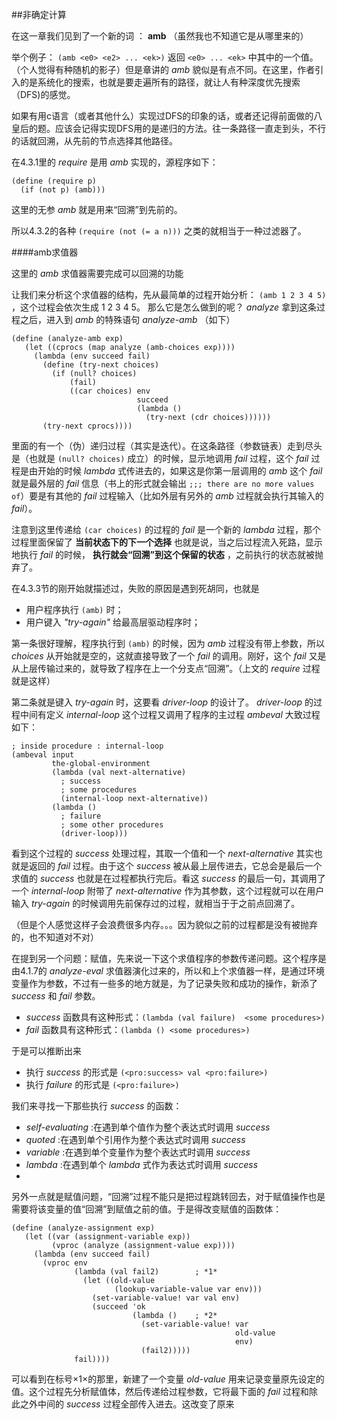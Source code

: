 ##非确定计算

在这一章我们见到了一个新的词 ： **amb** （虽然我也不知道它是从哪里来的）

举个例子： `(amb <e0> <e2> ... <ek>)` 返回 `<e0> ... <ek>` 中其中的一个值。（个人觉得有种随机的影子）但是章讲的 *amb* 貌似是有点不同。在这里，作者引入的是系统化的搜索，也就是要走遍所有的路径，就让人有种深度优先搜索（DFS)的感觉。

如果有用c语言（或者其他什么）实现过DFS的印象的话，或者还记得前面做的八皇后的题。应该会记得实现DFS用的是递归的方法。往一条路径一直走到头，不行的话就回溯，从先前的节点选择其他路径。

在4.3.1里的 *require* 是用 *amb* 实现的，源程序如下：

	(define (require p)
	  (if (not p) (amb)))

这里的无参 *amb* 就是用来“回溯”到先前的。

所以4.3.2的各种 `(require (not (= a n)))` 之类的就相当于一种过滤器了。

####amb求值器

这里的 *amb* 求值器需要完成可以回溯的功能


让我们来分析这个求值器的结构，先从最简单的过程开始分析： `(amb 1 2 3 4 5)` ，这个过程会依次生成 1 2 3 4 5。 那么它是怎么做到的呢？ *analyze* 拿到这条过程之后，进入到 *amb* 的特殊语句 *analyze-amb*  （如下）

	(define (analyze-amb exp)
	   (let ((cprocs (map analyze (amb-choices exp))))
	     (lambda (env succeed fail)
	       (define (try-next choices)
	         (if (null? choices)
	             (fail)
	             ((car choices) env
	                            succeed
	                            (lambda ()
	                              (try-next (cdr choices))))))
	       (try-next cprocs))))

里面的有一个（伪）递归过程（其实是迭代）。在这条路径（参数链表）走到尽头是（也就是 `(null? choices)` 成立）的时候，显示地调用 *fail* 过程，这个 *fail* 过程是由开始的时候 *lambda* 式传进去的，如果这是你第一层调用的 *amb* 这个 *fail* 就是最外层的 *fail* 信息（书上的形式就会输出 `;;; there are no more values of`）要是有其他的 *fail* 过程输入（比如外层有另外的 *amb* 过程就会执行其输入的 *fail*）。

注意到这里传递给 `(car choices)` 的过程的 *fail* 是一个新的 *lambda* 过程，那个过程里面保留了 **当前状态下的下一个选择** 也就是说，当之后过程流入死路，显示地执行 *fail* 的时候， **执行就会“回溯”到这个保留的状态** ，之前执行的状态就被抛弃了。

在4.3.3节的刚开始就描述过，失败的原因是遇到死胡同，也就是

* 用户程序执行 `(amb)` 时；
* 用户键入 *"try-again"* 给最高层驱动程序时；

第一条很好理解，程序执行到 `(amb)` 的时候，因为 *amb* 过程没有带上参数，所以 *choices* 从开始就是空的，这就直接导致了一个 *fail* 的调用。刚好，这个 *fail* 又是从上层传输过来的，就导致了程序在上一个分支点“回溯”。（上文的 *require* 过程就是这样）

第二条就是键入 *try-again* 时，这要看 *driver-loop* 的设计了。 *driver-loop* 的过程中间有定义 *internal-loop* 这个过程又调用了程序的主过程 *ambeval* 大致过程如下：

	; inside procedure : internal-loop
	(ambeval input
	         the-global-environment
	         (lambda (val next-alternative)
	           ; success
	           ; some procedures
	           (internal-loop next-alternative))
	         (lambda ()
	           ; failure
	           ; some other procedures
	           (driver-loop)))

看到这个过程的 *success* 处理过程，其取一个值和一个 *next-alternative* 其实也就是返回的 *fail* 过程。由于这个 *success* 被从最上层传进去，它总会是最后一个求值的 *success* 也就是在过程都执行完后。看这 *success* 的最后一句，其调用了一个 *internal-loop* 附带了 *next-alternative* 作为其参数，这个过程就可以在用户输入 *try-again* 的时候调用先前保存过的过程，就相当于于之前点回溯了。

（但是个人感觉这样子会浪费很多内存。。。因为貌似之前的过程都是没有被抛弃的，也不知道对不对）

在提到另一个问题：赋值，先来说一下这个求值程序的参数传递问题。这个程序是由4.1.7的 *analyze-eval* 求值器演化过来的，所以和上个求值器一样，是通过环境变量作为参数，不过有一些多的地方就是，为了记录失败和成功的操作，新添了 *success* 和 *fail* 参数。

* *success* 函数具有这种形式：`(lambda (val failure)  <some procedures>)`
* *fail* 函数具有这种形式：`(lambda () <some procedures>)`

于是可以推断出来

* 执行 *success* 的形式是 `(<pro:success> val <pro:failure>)`
* 执行 *failure* 的形式是 `(<pro:failure>)`

我们来寻找一下那些执行 *success* 的函数： 

* *self-evaluating* :在遇到单个值作为整个表达式时调用 *success*
* *quoted* :在遇到单个引用作为整个表达式时调用 *success*
* *variable* :在遇到单个变量作为整个表达式时调用 *success*
* *lambda* :在遇到单个 *lambda* 式作为表达式时调用 *success*
* 

另外一点就是赋值问题，“回溯”过程不能只是把过程跳转回去，对于赋值操作也是需要将该变量的值“回溯”到赋值之前的值。于是得改变赋值的函数体：

	(define (analyze-assignment exp)
	   (let ((var (assignment-variable exp))
	         (vproc (analyze (assignment-value exp))))
	     (lambda (env succeed fail)
	       (vproc env
	              (lambda (val fail2)        ; *1*
	                (let ((old-value
	                       (lookup-variable-value var env))) 
	                  (set-variable-value! var val env)
	                  (succeed 'ok
	                           (lambda ()    ; *2*
	                             (set-variable-value! var
	                                                  old-value
	                                                  env)
	                             (fail2)))))
	              fail))))

可以看到在标号×1×的那里，新建了一个变量 *old-value* 用来记录变量原先设定的值。这个过程先分析赋值体，然后传递给过程参数，它将最下面的 *fail* 过程和除此之外中间的 *success* 过程全部传入进去。这改变了原来